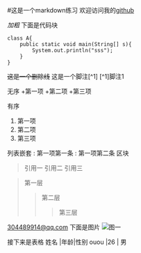 #这是一个markdown练习
欢迎访问我的[github](https://github.com/studyouou)

*加粗*
下面是代码块
```
class A{
    public static void main(String[] s){
        System.out.println("sss");
    }
}
```
~~这是一个删除线~~
这是一个脚注[^1]
[^1]脚注1

无序
+第一项
+第二项
+第三项

有序
1. 第一项
2. 第二项
3. 第三项

列表嵌套
:    第一项第一条
:    第一项第二条
区块
> 引用一
> 引用二
> 引用三

> 第一层
>> 第二层
>>> 第三层

<304489914@qq.com>
下面是图片
![图一](http://pic25.nipic.com/20121205/10197997_003647426000_2.jpg)

接下来是表格
姓名 |年龄|性别
ouou |26 | 男
